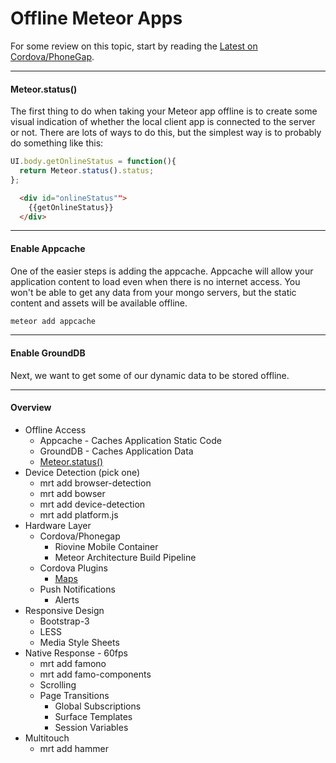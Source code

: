 Offline Meteor Apps
============================================


For some review on this topic, start by reading the [Latest on Cordova/PhoneGap](https://groups.google.com/forum/#!searchin/meteor-talk/morten$20meteor$20architecture$20build/meteor-talk/sZLCHH1Hd3I/wyTf21_smzkJ).

----------------------------------
####  Meteor.status()

The first thing to do when taking your Meteor app offline is to create some visual indication of whether the local client app is connected to the server or not.  There are lots of ways to do this, but the simplest way is to probably do something like this:

````js
UI.body.getOnlineStatus = function(){
  return Meteor.status().status;
};
````

````html
  <div id="onlineStatus"">
    {{getOnlineStatus}}
  </div>
````

----------------------------------
####  Enable Appcache  

One of the easier steps is adding the appcache.  Appcache will allow your application content to load even when there is no internet access.  You won't be able to get any data from your mongo servers, but the static content and assets will be available offline.

````sh
meteor add appcache
````

----------------------------------
####  Enable GroundDB

Next, we want to get some of our dynamic data to be stored offline.  

----------------------------------
####  Overview

- Offline Access  
  - Appcache - Caches Application Static Code  
  - GroundDB - Caches Application Data
  - [Meteor.status()](http://docs.meteor.com/#meteor_status)  
- Device Detection (pick one)  
  - mrt add browser-detection  
  - mrt add bowser  
  - mrt add device-detection  
  - mrt add platform.js  
- Hardware Layer  
  - Cordova/Phonegap  
    - Riovine Mobile Container  
    - Meteor Architecture Build Pipeline  
  - Cordova Plugins  
    - [Maps](https://github.com/wf9a5m75/phonegap-googlemaps-plugin)    
  - Push Notifications  
    - Alerts  
- Responsive Design  
  - Bootstrap-3  
  - LESS  
  - Media Style Sheets  
- Native Response - 60fps  
  - mrt add famono  
  - mrt add famo-components  
  - Scrolling  
  - Page Transitions  
    - Global Subscriptions  
    - Surface Templates  
    - Session Variables   
- Multitouch  
  - mrt add hammer  
